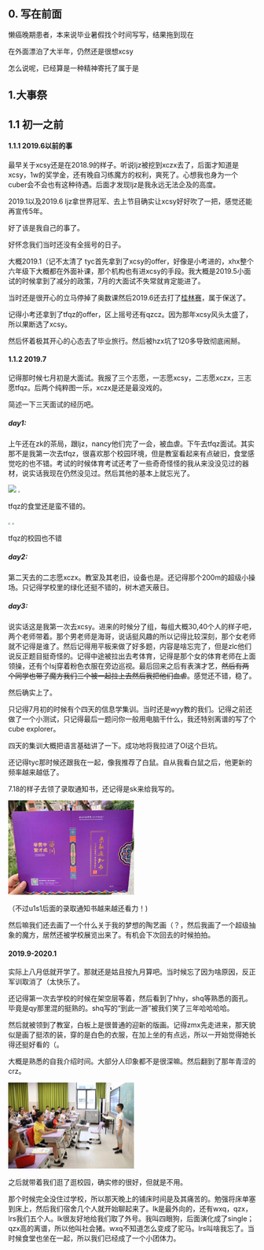 ## 0. 写在前面

懒癌晚期患者，本来说毕业暑假找个时间写写，结果拖到现在

在外面漂泊了大半年，仍然还是很想xcsy

怎么说呢，已经算是一种精神寄托了属于是

## 1.大事祭

## 1.1 初一之前

#### 1.1.1 2019.6以前的事

最早关于xcsy还是在2018.9的样子。听说ljz被挖到xczx去了，后面才知道是xcsy，1w的奖学金，还有晚自习练魔方的权利，爽死了。心想我也身为一个cuber会不会也有这种待遇。后面才发现ljz是我永远无法企及的高度。

2019.1以及2019.6 ljz拿世界冠军、去上节目确实让xcsy好好吹了一把，感觉还能再宣传5年。

好了该是我自己的事了。

好怀念我们当时还没有全摇号的日子。

大概2019.1（记不太清了 tyc首先拿到了xcsy的offer，好像是小考进的，xhx整个六年级下大概都在外面补课，那个机构也有进xcsy的手段。我大概是2019.5小面试的时候拿到了减分的政策，7月的大面试不失常就肯定能进了。

当时还是很开心的立马停掉了奥数课然后2019.6还去打了[桂林赛](https://cubing.com/competition/Guilin-Open-2019)，属于保送了。

记得小考还拿到了tfqz的offer，区上摇号还有qzcz。因为那年xcsy风头太盛了，所以果断选了xcsy。

然后怀着极其开心的心态去了毕业旅行。然后被hzx坑了120多导致彻底闹掰。

#### 1.1.2 2019.7

记得那时候七月初是大面试。我报了三个志愿，一志愿xcsy，二志愿xczx，三志愿tfqz。后两个纯粹图一乐，xczx是还是最没戏的。

简述一下三天面试的经历吧。

##### day1:

上午还在zk的茶局，跟ljz，nancy他们完了一会，被血虐。下午去tfqz面试。其实那不是我第一次去tfqz，很喜欢那个校园环境，但是教室看起来有点破旧，食堂感觉吃的也不错。考试的时候体育考试还考了一些奇奇怪怪的我从来没没见过的器材，说实话我现在仍然没见过。然后其他的基本上就忘光了。

<img src="D:\wiki-site\my-wiki\camlthx.github.io\docs\compositions\photos\IMG_0910.JPG"  />

<img src="D:\wiki-site\my-wiki\camlthx.github.io\docs\compositions\photos\IMG_0911.JPG" style="zoom:25%;" />

tfqz的食堂还是蛮不错的。

<img src="D:\wiki-site\my-wiki\camlthx.github.io\docs\compositions\photos\IMG_0907.JPG" style="zoom:25%;" />

<img src="D:\wiki-site\my-wiki\camlthx.github.io\docs\compositions\photos\IMG_0909.JPG" style="zoom:25%;" />

tfqz的校园也不错

##### day2:

第二天去的二志愿xczx。教室及其老旧，设备也是。还记得那个200m的超级小操场。只记得学校里的绿化还挺不错的，树木遮天蔽日。

##### day3:

说实话这是我第一次去xcsy。进来的时候分了组，每组大概30,40个人的样子吧，两个老师带着。那个男老师是海哥，说话挺风趣的所以记得比较深刻，那个女老师就不记得是谁了。然后记得用平板来做了好多题，内容是啥忘完了，但是zlc他们说反正题目挺奇怪的。记得中途被拉出去考体育，记得是那个女的体育老师在上面领操，还有个lsj穿着粉色衣服在旁边巡视。最后回来之后有表演才艺，~~然后有两个同学也带了魔方我们三个被一起拉上去然后我把他们血虐~~。感觉还不错，稳了。

然后确实上了。

只记得7月初的时候有个四天的信息学集训。当时还是wyy教的我们。记得之前还做了一个小测试，只记得最后一题问你一般用电脑干什么，我还特别离谱的写了个 cube explorer。

四天的集训大概把语言基础讲了一下。成功地将我拉进了OI这个巨坑。

还记得tyc那时候还跟我在一起，像我推荐了白鼠。自从我看白鼠之后，他更新的频率越来越低了。

7.18的样子去领了录取通知书，还记得是sk来给我写的。

<img src="photos\admisson.jpg" alt="admisson" style="zoom:25%;" />

（不过u1s1后面的录取通知书越来越还看力！)

然后嘛我们还去画了一个什么关于我的梦想的陶艺画（？，然后我画了一个超级抽象的魔方，居然还被学校展览出来了。有机会下次回去的时候拍拍。

#### 2019.9-2020.1

实际上八月低就开学了。那就还是姑且按九月算吧。当时候忘了因为啥原因，反正军训取消了（太快乐了。

还记得第一次去学校的时候在架空层等着，然后看到了hhy，shq等熟悉的面孔。毕竟是qy那里混的挺熟的。shq写的“到此一游”被我们笑了三年哈哈哈哈。

然后就被领到了教室，白板上是很普通的迎新的版画。记得zmx先走进来，那天貌似是画了挺浓的装，穿的是白色的衣服，在加上坐的有点远，所以一开始觉得她长得还挺好看的（。

大概是熟悉的自我介绍时间。大部分人印象都不是很深嘛。然后翻到了那年青涩的crz。

<img src="photos\crz.jpg" alt="crz" style="zoom:25%;" />

之后就带着我们逛了逛校园，确实修的很好，但就是不用。

那个时候完全没住过学校，所以那天晚上的铺床时间是及其痛苦的。勉强将床单塞到床上，然后我们宿舍几个人就开始聊起来了。lk是最外向的，还有wxq，qzx，lrs我们五个人。lk很友好地给我们取了外号。我叫四眼狗，后面演化成了single；qzx高的离谱，所以他叫社会猪。wxq不知道怎么变成了驼马。lrs叫啥我忘了。当时候食堂也坐在一起，所以我们已经成了一个小团体力。